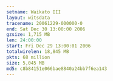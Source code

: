 ```yaml
---
setname: Waikato III
layout: witsdata
tracename: 20061229-000000-0
end: Sat Dec 30 13:00:00 2006
gzsize: 1,715 MB
len: 24:00:00
start: Fri Dec 29 13:00:01 2006
totalwirelen: 18,845 MB
pkts: 68 million
size: 5,045 MB
md5: c8b84151e066bae8840a24bb7f6ea143
---
```

